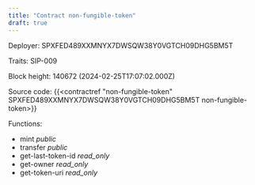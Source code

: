 ```yaml
---
title: "Contract non-fungible-token"
draft: true
---
```

Deployer: SPXFED489XXMNYX7DWSQW38Y0VGTCH09DHG5BM5T

Traits:
SIP-009 



Block height: 140672 (2024-02-25T17:07:02.000Z)

Source code: {{<contractref "non-fungible-token" SPXFED489XXMNYX7DWSQW38Y0VGTCH09DHG5BM5T non-fungible-token>}}

Functions:

* mint _public_
* transfer _public_
* get-last-token-id _read_only_
* get-owner _read_only_
* get-token-uri _read_only_
